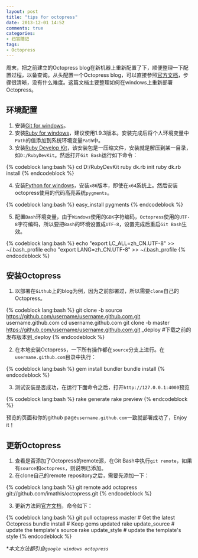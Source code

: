 ```yaml
---
layout: post
title: "tips for octopress"
date: 2013-12-01 14:52
comments: true
categories: 
- 扫盲随记
tags:
- Octopress
---
```

周末，把之前建立的Octopress blog在新机器上重新配置了下，顺便整理一下配置过程，以备查询。从头配置一个Octopress blog，可以直接参照[官方文档](http://octopress.org/docs/setup/)，步骤很清晰，没有什么难度。这篇文档主要整理如何在windows上重新部署Octopress。
<!--more-->

环境配置
----------
1. 安装[Git for windows](DefaultConfig.bin)。
2. 安装[Ruby for windows](http://rubyinstaller.org/downloads/)，建议使用1.9.3版本。安装完成后将个人环境变量中`Path`的值添加到系统环境变量`Path`中。
3. 安装[Ruby Develop Kit](http://rubyinstaller.org/downloads/)，该安装包是一压缩文件，安装就是解压到某一目录，如`D:/RubyDevKit`。然后打开`Git Bash`运行如下命令：

{% codeblock lang:bash %}
cd D:/RubyDevKit
ruby dk.rb init
ruby dk.rb install
{% endcodeblock %}

4. 安装[Python for windows](http://www.activestate.com/activepython/downloads)，安装`x86`版本，即使在`x64`系统上。然后安装octopress使用的代码高亮系统`pygments`。

{% codeblock lang:bash %}
easy_install pygments
{% endcodeblock %}

5. 配置`Bash`环境变量，由于`Windows`使用的`GBK`字符编码，`Octopress`使用的`UTF-8`字符编码，所以要把`Bash`的环境设置成`UTF-8`，设置完成后重启`Git Bash`生效。

{% codeblock lang:bash %}
echo "export LC_ALL=zh_CN.UTF-8" >> ~/.bash_profile
echo "export LANG=zh_CN.UTF-8" >> ~/.bash_profile
{% endcodeblock %}

安装Octopress
-------------
1. 以部署在`Github`上的blog为例，因为之前部署过，所以需要`clone`自己的Octopress。

{% codeblock lang:bash %}
git clone -b source https://github.com/username/username.github.com.git username.github.com
cd username.github.com 
git clone -b master https://github.com/username/username.github.com.git _deploy #下载之前的发布版本到_deploy
{% endcodeblock %}

2. 在本地安装Octopress，一下所有操作都在`source`分支上进行。在`username.github.com`目录中执行：

{% codeblock lang:bash %}
gem install bundler
bundle install
{% endcodeblock %}

3. 测试安装是否成功，在运行下面命令之后，打开`http://127.0.0.1:4000`预览

{% codeblock lang:bash %}
rake generate
rake preview
{% endcodeblock %}

预览的页面和你的github page`username.github.com`一致就部署成功了，Enjoy it！

更新Octopress
--------------
1. 查看是否添加了Octopress的remote源，在Git Bash中执行`git remote`，如果有`source`和`octopress`，则说明已添加。
2. 在clone自己的remote repository之后，需要先添加一下：

{% codeblock lang:bash %}
git remote add octopress git://github.com/imathis/octopress.git
{% endcodeblock %}

3. 更新方法同[官方文档](http://octopress.org/docs/updating/)，命令如下：

{% codeblock lang:bash %}
git pull octopress master     # Get the latest Octopress
bundle install                # Keep gems updated
rake update_source            # update the template's source
rake update_style             # update the template's style
{% endcodeblock %}

**本文方法都引自`google windows octopress`*